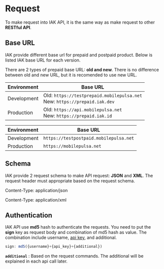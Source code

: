 # Request

To make request into IAK API, it is the same way as make request to other **RESTful API**.

## Base URL

IAK provide different base url for prepaid and postpaid product. Below is listed IAK base URL for each version.

<!--
type: tab
title: Prepaid
-->

There are 2 types of prepaid base URL: **old and new**. There is no difference between old and new URL, but it is recomended to use new URL.

Environment | Base URL 
----------|---------
Development | Old: `https://testprepaid.mobilepulsa.net` <br> New: `https://prepaid.iak.dev`
Production | Old: `https://api.mobilepulsa.net` <br> New: `https://prepaid.iak.id`

<!--
type: tab
title: Postpaid
-->

Environment | Base URL 
----------|---------
Development | `https://testpostpaid.mobilepulsa.net`
Production | `https://mobilepulsa.net`

<!-- type: tab-end -->

## Schema

IAK provide 2 request schema to make API request: **JSON** and **XML**. The request header must appropriate based on the request schema.


<!--
type: tab
title: JSON
-->

Content-Type: application/json

<!--
type: tab
title: XML
-->

Content-Type: application/xml

<!-- type: tab-end -->

## Authentication

IAK API use **md5** hash to authenticate the requests. You need to put the **sign** key as request body and combination of md5 hash as value. The combination include username, [api key](https://api.iak.id/docs/platform/docs/integration/api-key.md), and additional.

```javascript
sign: md5({username}+{api_key}+{additional})
```

**`additional`** : Based on the request commands. The additional will be explained in each api call later.

